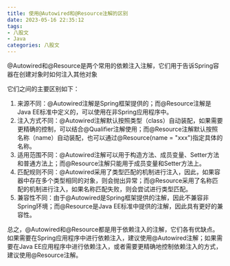 ```yaml
---
title: 使用@Autowired和@Resource注解的区别
date: 2023-05-16 22:35:12
tags: 
- 八股文
- Java
categories: 八股文
---
```


@Autowired和@Resource是两个常用的依赖注入注解，它们用于告诉Spring容器在创建对象时如何注入其他对象
<!-- more -->
它们之间的主要区别如下：

1. 来源不同：@Autowired注解是Spring框架提供的；而@Resource注解是Java EE标准中定义的，可以使用在非Spring应用程序中。
2. 注入方式不同：@Autowired注解默认按照类型（class）自动装配，如果需要更精确的控制，可以结合@Qualifier注解使用；而@Resource注解默认按照名称（name）自动装配，也可以通过@Resource(name = "xxx")指定具体的名称。
3. 适用范围不同：@Autowired注解可以用于构造方法、成员变量、Setter方法和普通方法上；而@Resource注解只能用于成员变量和Setter方法上。
4. 匹配规则不同：@Autowired采用了类型匹配的机制进行注入，因此，如果容器中存在多个类型相同的对象，则会抛出异常；而@Resource采用了名称匹配的机制进行注入，如果名称匹配失败，则会尝试进行类型匹配。
5. 兼容性不同：由于@Autowired是Spring框架提供的注解，因此不兼容非Spring环境；而@Resource是Java EE标准中提供的注解，因此具有更好的兼容性。

总之，@Autowired和@Resource都是用于依赖注入的注解，它们各有优缺点。如果需要在Spring应用程序中进行依赖注入，建议使用@Autowired注解；如果需要在Java EE应用程序中进行依赖注入，或者需要更精确地控制依赖注入的方式，建议使用@Resource注解。
